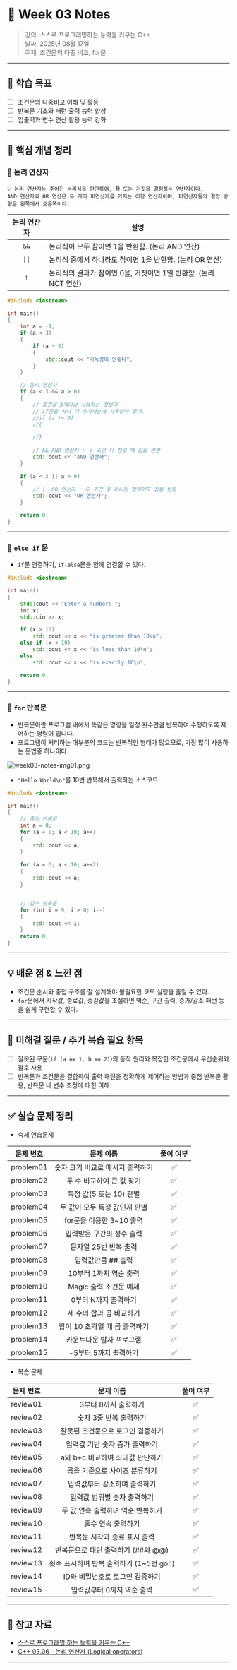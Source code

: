 # 📝 Week 03 Notes

> 강의: 스스로 프로그래밍하는 능력을 키우는 C++  
> 날짜: 2025년 08월 17일  
> 주제: 조건문의 다중 비교, for문

---

## 🎯 학습 목표

- [ ] 조건문의 다중비교 이해 및 활용
- [ ] 반복문 기초와 패턴 출력 능력 향상
- [ ] 입출력과 변수 연산 활용 능력 강화

---

## 📌 핵심 개념 정리

### 📍 논리 연산자

```
💡 논리 연산자는 주어진 논리식을 판단하여, 참 또는 거짓을 결정하는 연산자이다.
AND 연산자와 OR 연산은 두 개의 피연산자를 가지는 이항 연산자이며, 피연산자들의 결합 방향은 왼쪽에서 오른쪽이다.
```

| 논리 연산자 | 설명                                        |
|:------:|-------------------------------------------|
|  `&&`  | 논리식이 모두 참이면 1을 반환함. (논리 AND 연산)           |
| `\|\|` | 논리식 중에서 하나라도 참이면 1을 반환함. (논리 OR 연산)       |                                          | |`                                         | 'A'                                       |
|  `!`   | 논리식의 결과가 참이면 0을, 거짓이면 1일 반환함. (논리 NOT 연산) |

```c++
#include <iostream>

int main()
{
	int a = -1;
	if (a < 3)
	{
		if (a > 0)
		{
			std::cout << "가독성이 안좋다";
		}
	}

	// 논리 연산자
	if (a < 3 && a > 0)
	{
		// 조건을 3개이상 사용하는 것보다
		// if문을 하나 더 추가하는게 가독성이 좋다.
		//if (a != 0)
		//{

		//}
		
		// && AND 연산자 : 두 조건 다 참일 때 참을 반환
		std::cout << "AND 연산자";
	}

	if (a < 3 || a > 0)
	{
		// || OR 연산자 : 두 조건 중 하나만 참이어도 참을 반환
		std::cout << "OR 연산자";
	}

	return 0;
}
```

---

### 📍 `else if` 문

- `if`문 연결하기, `if-else`문을 함께 연결할 수 있다.

```c++
#include <iostream>

int main()
{
    std::cout << "Enter a number: ";
    int x;
    std::cin >> x;

    if (x > 10)
        std::cout << x << "is greater than 10\n";
    else if (x < 10)
        std::cout << x << "is less than 10\n";
    else
        std::cout << x << "is exactly 10\n";

    return 0;
}
```

---

### 📍 `for` 반복문

- 반복문이란 프로그램 내에서 똑같은 명령을 일정 횟수만큼 반복하여 수행하도록 제어하는 명령어 입니다.
- 프로그램이 처리하는 대부분의 코드는 반복적인 형태가 많으므로, 가장 많이 사용하는 문법중 하나이다.

![week03-notes-img01.png](week03-notes-img01.png)

- `"Hello World\n"`를 10번 반복해서 출력하는 소스코드.

```c++
#include <iostream>

int main()
{
	// 증가 반복문
	int a = 0;
	for (a = 0; a < 10; a++) 
	{
		std::cout << a;
	}
	
	for (a = 0; a < 10; a+=2) 
	{
		std::cout << a;
	}


	// 감소 반복문
	for (int i = 9; i > 0; i--) 
	{
		std::cout << i;
	}
	return 0;
}
```

---

## 💡 배운 점 & 느낀 점

- 조건문 순서와 중첩 구조를 잘 설계해야 불필요한 코드 실행을 줄일 수 있다.
- `for`문에서 시작값, 종료값, 증감값을 조절하면 역순, 구간 출력, 증가/감소 패턴 등을 쉽게 구현할 수 있다.

---

## 🧠 미해결 질문 / 추가 복습 필요 항목

- [ ] 잘못된 구문(`if (a == 1, b == 2)`)의 동작 원리와 복잡한 조건문에서 우선순위와 괄호 사용
- [ ] 반복문과 조건문을 결합하여 출력 패턴을 정확하게 제어하는 방법과 중첩 반복문 활용, 반복문 내 변수 조정에 대한 이해

---

## ✅ 실습 문제 정리

- 숙제 연습문제

|   문제 번호   |       문제 이름        | 풀이 여부 |
|:---------:|:------------------:|:-----:|
| problem01 | 숫자 크기 비교로 메시지 출력하기 |   ✅   |
| problem02 |  두 수 비교하여 큰 값 찾기   |   ✅   |
| problem03 |  특정 값(5 또는 10) 판별  |   ✅   |
| problem04 | 두 값이 모두 특정 값인지 판별  |   ✅   |
| problem05 | for문을 이용한 3~10 출력  |   ✅   |
| problem06 |   입력받은 구간의 정수 출력   |   ✅   |
| problem07 |   문자열 25번 반복 출력    |   ✅   |
| problem08 |    입력값만큼 ## 출력     |   ✅   |
| problem09 |   10부터 1까지 역순 출력   |   ✅   |
| problem10 |  Magic 출력 조건문 예제   |   ✅   |
| problem11 |    0부터 N까지 출력하기    |   ✅   |
| problem12 |   세 수의 합과 곱 비교하기   |   ✅   |
| problem13 | 합이 10 초과일 때 곱 출력하기 |   ✅   |
| problem14 |   카운트다운 발사 프로그램    |   ✅   |
| problem15 |   -5부터 5까지 출력하기    |   ✅   |

- 복습 문제

|  문제 번호   |            문제 이름            | 풀이 여부 |
|:--------:|:---------------------------:|:-----:|
| review01 |        3부터 8까지 출력하기         |   ✅   |
| review02 |        숫자 3줄 반복 출력하기        |   ✅   |
| review03 |     잘못된 조건문으로 로그인 검증하기      |   ✅   |
| review04 |      입력값 기반 숫자 증가 출력하기      |   ✅   |
| review05 |    a와 b+c 비교하여 최대값 판단하기     |   ✅   |
| review06 |      곱을 기준으로 사이즈 분류하기       |   ✅   |
| review07 |       입력값부터 감소하며 출력하기       |   ✅   |
| review08 |       입력값 범위별 숫자 출력하기       |   ✅   |
| review09 |     두 값 연속 출력하며 역순 반복하기     |   ✅   |
| review10 |         홀수 연속 출력하기          |   ✅   |
| review11 |      반복문 시작과 종료 표시 출력       |   ✅   |
| review12 |   반복문으로 패턴 출력하기 (##와 @@)    |   ✅   |
| review13 | 횟수 표시하며 반복 출력하기 (1~5번 go!!) |   ✅   |
| review14 |     ID와 비밀번호로 로그인 검증하기      |   ✅   |
| review15 |       입력값부터 0까지 역순 출력       |   ✅   |

---

## 🔗 참고 자료

- [스스로 프로그래밍 하는 능력을 키우는 C++](https://typical-slug-3ef.notion.site/LV03-for-93d796db617f489fb6fea1ce430b70d7)
- [C++ 03.06 - 논리 연산자 (Logical operators)](https://boycoding.tistory.com/162)

---